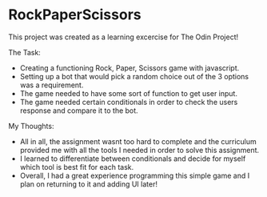 # RockPaperScissors

This project was created as a learning excercise for The Odin Project!


The Task:

- Creating a functioning Rock, Paper, Scissors game with javascript.
- Setting up a bot that would pick a random choice out of the 3 options was a requirement.
- The game needed to have some sort of function to get user input.
- The game needed certain conditionals in order to check the users response and compare it to the bot.

My Thoughts:

- All in all, the assignment wasnt too hard to complete and the curriculum provided me with all the tools I needed
  in order to solve this assignment.
- I learned to differentiate between conditionals and decide for myself which tool is best fit for each task.
- Overall, I had a great experience programming this simple game and I plan on returning to it and adding UI later!